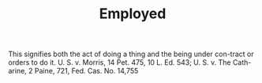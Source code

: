 ---
title: Employed
letter: E
permalink: "/definitions/bld-employed.html"
body: This signifies both the act of doing a thing and the being under con-tract or
  orders to do it. U. S. v. Morris, 14 Pet. 475, 10 L. Ed. 543; U. S. v. The Cath-arine,
  2 Paine, 721, Fed. Cas. No. 14,755
published_at: '2018-07-07'
source: Black's Law Dictionary 2nd Ed (1910)
layout: post
---